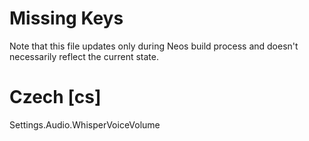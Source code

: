# Missing Keys
Note that this file updates only during Neos build process and doesn't necessarily reflect the current state.

# Czech [cs]
Settings.Audio.WhisperVoiceVolume  

